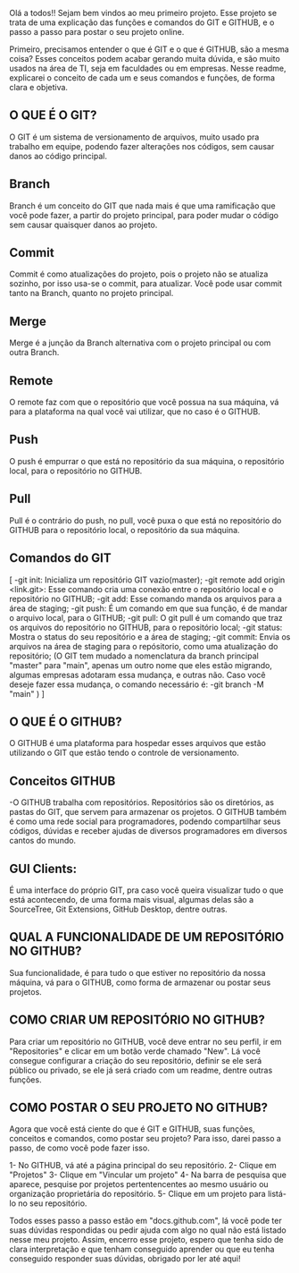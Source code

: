 Olá a todos!! Sejam bem vindos ao meu primeiro projeto. Esse projeto se trata de uma explicação das funções e comandos do GIT e GITHUB, e o passo a passo para postar o seu projeto online.

Primeiro, precisamos entender o que é GIT e o que é GITHUB, são a mesma coisa? Esses conceitos podem acabar gerando muita dúvida, e são muito usados na área de TI, seja em faculdades ou em empresas. Nesse readme, explicarei o conceito de cada um e seus comandos e funções, de forma clara e objetiva.

## O QUE É O GIT?
 O GIT é um sistema de versionamento de arquivos, muito usado pra trabalho em equipe, podendo fazer alterações nos códigos, sem causar danos ao código principal.

## Branch
 Branch é um conceito do GIT que nada mais é que uma ramificação que você pode fazer, a partir do projeto principal, para poder mudar o código sem causar quaisquer danos ao projeto.

## Commit
 Commit é como atualizações do projeto, pois o projeto não se atualiza sozinho, por isso usa-se o commit, para atualizar. Você pode usar commit tanto na Branch, quanto no projeto principal.

## Merge
 Merge é a junção da Branch alternativa com o projeto principal ou com outra Branch.

## Remote
 O remote faz com que o repositório que você possua na sua máquina, vá para a plataforma na qual você vai utilizar, que no caso é o GITHUB.

## Push
 O push é empurrar o que está no repositório da sua máquina, o repositório local, para o repositório no GITHUB.

## Pull
 Pull é o contrário do push, no pull, você puxa o que está no repositório do GITHUB para o repositório local, o repositório da sua máquina.

## Comandos do GIT
 [ 
   -git init: Inicializa um repositório GIT vazio(master);
   -git remote add origin <link.git>: Esse comando cria uma conexão entre o repositório local e o repositório no GITHUB;
   -git add: Esse comando manda os arquivos para a área de staging;
   -git push: É um comando em que sua função, é de mandar o arquivo local, para o GITHUB;
   -git pull: O git pull é um comando que traz os arquivos do repositório no GITHUB, para o repositório local;
   -git status: Mostra o status do seu repositório e a área de staging;
   -git commit: Envia os arquivos na área de staging para o repósitorio, como uma atualização do repositório;
   (O GIT tem mudado a nomenclatura da branch principal "master" para "main", apenas um outro nome que eles estão migrando, algumas empresas adotaram essa mudança, e outras não. Caso você deseje fazer essa mudança, o comando necessário é: 
    -git branch -M "main"
   )
 ]

## O QUE É O GITHUB?
 O GITHUB é uma plataforma para hospedar esses arquivos que estão utilizando o GIT que estão tendo o controle de versionamento. 

## Conceitos GITHUB
 -O GITHUB trabalha com repositórios. Repositórios são os diretórios, as pastas do GIT, que servem para armazenar os projetos.
O GITHUB também é como uma rede social para programadores, podendo compartilhar seus códigos, dúvidas e receber ajudas de diversos programadores em diversos cantos do mundo.

## GUI Clients: 
 É uma interface do próprio GIT, pra caso você queira visualizar tudo o que está acontecendo, de uma forma mais visual, algumas delas são a SourceTree, Git Extensions, GitHub Desktop, dentre outras.


## QUAL A FUNCIONALIDADE DE UM REPOSITÓRIO NO GITHUB?
 Sua funcionalidade, é para tudo o que estiver no repositório da nossa máquina, vá para o GITHUB, como forma de armazenar ou postar seus projetos.

## COMO CRIAR UM REPOSITÓRIO NO GITHUB?
 Para criar um repositório no GITHUB, você deve entrar no seu perfil, ir em "Repositories" e clicar em um botão verde    chamado "New". Lá você consegue configurar a criação do seu repositório, definir se ele será público ou privado, se ele já será criado com um readme, dentre outras funções.

## COMO POSTAR O SEU PROJETO NO GITHUB?
 Agora que você está ciente do que é GIT e GITHUB, suas funções, conceitos e comandos, como postar seu projeto? Para isso, darei passo a passo, de como você pode fazer isso.

 1- No GITHUB, vá até a página principal do seu repositório.
 2- Clique em "Projetos"
 3- Clique em "Vincular um projeto"
 4- Na barra de pesquisa que aparece, pesquise por projetos pertentencentes ao mesmo usuário ou organização proprietária do repositório.
 5- Clique em um projeto para listá-lo no seu repositório.

Todos esses passo a passo estão em "docs.github.com", lá você pode ter suas dúvidas respondidas ou pedir ajuda com algo no qual não está listado nesse meu projeto.
 Assim, encerro esse projeto, espero que tenha sido de clara interpretação e que tenham conseguido aprender ou que eu tenha conseguido responder suas dúvidas, obrigado por ler até aqui!

